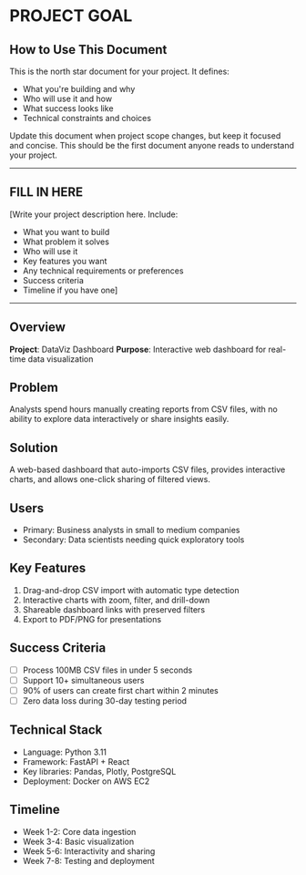 # PROJECT GOAL

<!-- PERMANENT INSTRUCTIONS - DO NOT REMOVE THIS SECTION -->
## How to Use This Document

This is the north star document for your project. It defines:
- What you're building and why
- Who will use it and how
- What success looks like
- Technical constraints and choices

Update this document when project scope changes, but keep it focused and concise. This should be the first document anyone reads to understand your project.

---

<!-- USER CONTENT - FILL IN HERE -->
## FILL IN HERE

[Write your project description here. Include:
- What you want to build
- What problem it solves
- Who will use it
- Key features you want
- Any technical requirements or preferences
- Success criteria
- Timeline if you have one]

---

<!-- EXAMPLE CONTENT - LLM WILL MERGE YOUR CONTENT WITH THIS STRUCTURE -->

## Overview
**Project**: DataViz Dashboard
**Purpose**: Interactive web dashboard for real-time data visualization

## Problem
Analysts spend hours manually creating reports from CSV files, with no ability to explore data interactively or share insights easily.

## Solution
A web-based dashboard that auto-imports CSV files, provides interactive charts, and allows one-click sharing of filtered views.

## Users
- Primary: Business analysts in small to medium companies
- Secondary: Data scientists needing quick exploratory tools

## Key Features
1. Drag-and-drop CSV import with automatic type detection
2. Interactive charts with zoom, filter, and drill-down
3. Shareable dashboard links with preserved filters
4. Export to PDF/PNG for presentations

## Success Criteria
- [ ] Process 100MB CSV files in under 5 seconds
- [ ] Support 10+ simultaneous users
- [ ] 90% of users can create first chart within 2 minutes
- [ ] Zero data loss during 30-day testing period

## Technical Stack
- Language: Python 3.11
- Framework: FastAPI + React
- Key libraries: Pandas, Plotly, PostgreSQL
- Deployment: Docker on AWS EC2

## Timeline
- Week 1-2: Core data ingestion
- Week 3-4: Basic visualization
- Week 5-6: Interactivity and sharing
- Week 7-8: Testing and deployment